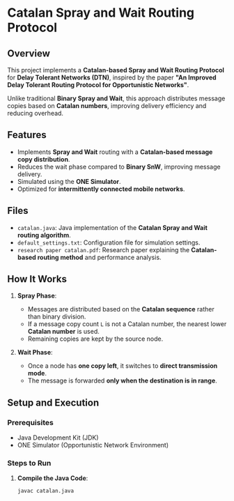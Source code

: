 # Catalan Spray and Wait Routing Protocol

## Overview
This project implements a **Catalan-based Spray and Wait Routing Protocol** for **Delay Tolerant Networks (DTN)**, inspired by the paper **"An Improved Delay Tolerant Routing Protocol for Opportunistic Networks"**.

Unlike traditional **Binary Spray and Wait**, this approach distributes message copies based on **Catalan numbers**, improving delivery efficiency and reducing overhead.

## Features
- Implements **Spray and Wait** routing with a **Catalan-based message copy distribution**.
- Reduces the wait phase compared to **Binary SnW**, improving message delivery.
- Simulated using the **ONE Simulator**.
- Optimized for **intermittently connected mobile networks**.

## Files
- `catalan.java`: Java implementation of the **Catalan Spray and Wait routing algorithm**.
- `default_settings.txt`: Configuration file for simulation settings.
- `research paper catalan.pdf`: Research paper explaining the **Catalan-based routing method** and performance analysis.

## How It Works
1. **Spray Phase**:
   - Messages are distributed based on the **Catalan sequence** rather than binary division.
   - If a message copy count `L` is not a Catalan number, the nearest lower **Catalan number** is used.
   - Remaining copies are kept by the source node.

2. **Wait Phase**:
   - Once a node has **one copy left**, it switches to **direct transmission mode**.
   - The message is forwarded **only when the destination is in range**.

## Setup and Execution
### **Prerequisites**
- Java Development Kit (JDK)
- ONE Simulator (Opportunistic Network Environment)

### **Steps to Run**
1. **Compile the Java Code**:
   ```sh
   javac catalan.java
